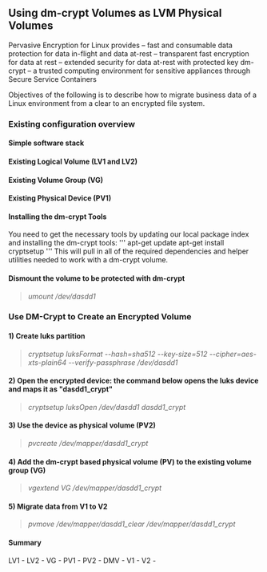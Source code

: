 ## Using dm-crypt Volumes as LVM Physical Volumes

Pervasive Encryption for Linux provides
– fast and consumable data protection for data in-flight and data at-rest
– transparent fast encryption for data at rest
– extended security for data at-rest with protected key dm-crypt
– a trusted computing environment for sensitive appliances through Secure Service Containers

Objectives of the following is to describe how to migrate business data of a Linux environment from a clear to an encrypted file system.

### Existing configuration overview

#### Simple software stack
#### Existing Logical Volume (LV1 and LV2)
#### Existing Volume Group (VG)
#### Existing Physical Device (PV1)

#### Installing the dm-crypt Tools
You need to get the necessary tools by updating our local package index and installing the dm-crypt tools:
'''
apt-get update
apt-get install cryptsetup
'''
This will pull in all of the required dependencies and helper utilities needed to work with a dm-crypt volume.

#### Dismount the volume to be protected with dm-crypt
> *umount /dev/dasdd1*

### Use DM-Crypt to Create an Encrypted Volume

#### 1) Create luks partition
> *cryptsetup luksFormat --hash=sha512 --key-size=512 --cipher=aes-xts-plain64 --verify-passphrase /dev/dasdd1*

#### 2) Open the encrypted device: the command below opens the luks device and maps it as "dasdd1_crypt"
> *cryptsetup luksOpen /dev/dasdd1 dasdd1_crypt*

#### 3) Use the device as physical volume (PV2)
> *pvcreate /dev/mapper/dasdd1_crypt*

#### 4) Add the dm-crypt based physical volume (PV) to the existing volume group (VG)
> *vgextend VG /dev/mapper/dasdd1_crypt*

#### 5) Migrate data from V1 to V2
> *pvmove /dev/mapper/dasdd1_clear /dev/mapper/dasdd1_crypt*

#### Summary
LV1 -
LV2 -
VG -
PV1 -
PV2 -
DMV -
V1 -
V2 -
